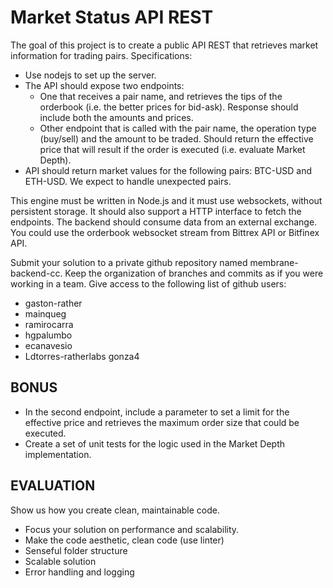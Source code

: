 # Market Status API REST

The goal of this project is to create a public API REST that retrieves market information for trading
pairs.
Specifications:
* Use nodejs to set up the server.
* The API should expose two endpoints:
  * One that receives a pair name, and retrieves the tips of the orderbook (i.e. the
  better prices for bid-ask). Response should include both the amounts and prices.
  * Other endpoint that is called with the pair name, the operation type (buy/sell) and
the amount to be traded. Should return the effective price that will result if the
order is executed (i.e. evaluate Market Depth).
* API should return market values for the following pairs: BTC-USD and ETH-USD. We expect
to handle unexpected pairs.

This engine must be written in Node.js and it must use websockets, without persistent storage. It
should also support a HTTP interface to fetch the endpoints.
The backend should consume data from an external exchange. You could use the orderbook
websocket stream from Bittrex API or Bitfinex API.

Submit your solution to a private github repository named membrane-backend-cc. Keep the
organization of branches and commits as if you were working in a team. Give access to the
following list of github users:

* gaston-rather
* mainqueg
* ramirocarra
* hgpalumbo
* ecanavesio
* Ldtorres-ratherlabs
gonza4
## BONUS
* In the second endpoint, include a parameter to set a limit for the effective price and
retrieves the maximum order size that could be executed.
* Create a set of unit tests for the logic used in the Market Depth implementation.

## EVALUATION
Show us how you create clean, maintainable code.
* Focus your solution on performance and scalability.
* Make the code aesthetic, clean code (use linter)
* Senseful folder structure
* Scalable solution
* Error handling and logging
